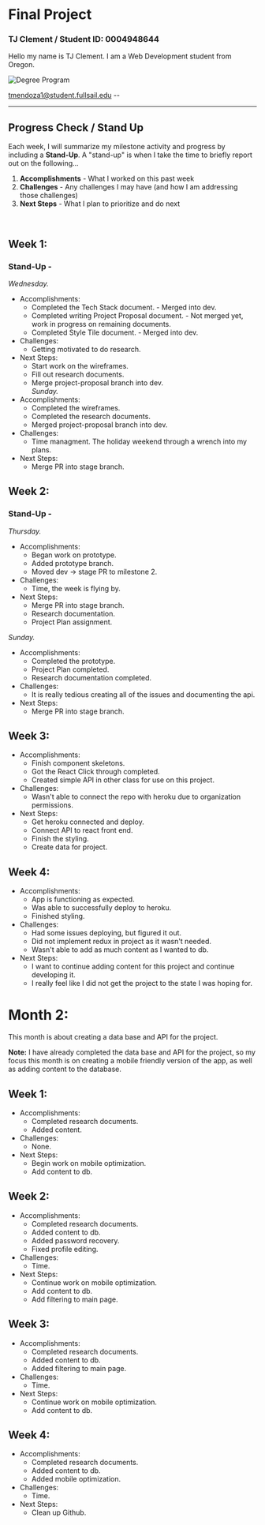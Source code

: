 # Final Project

### TJ Clement / Student ID: 0004948644

Hello my name is TJ Clement. I am a Web Development student from Oregon.

![Degree Program](https://img.shields.io/badge/degree-web%20design%20%26%20development-blue.svg)&nbsp;

tmendoza1@student.fullsail.edu --

---

## Progress Check / Stand Up

Each week, I will summarize my milestone activity and progress by including a **Stand-Up**. A "stand-up" is when I take the time to briefly report out on the following...

1. **Accomplishments** - What I worked on this past week
2. **Challenges** - Any challenges I may have (and how I am addressing those challenges)
3. **Next Steps** - What I plan to prioritize and do next

<br>

## **Week 1**:

### **Stand-Up** -

_Wednesday._
<br>

- Accomplishments:
  - Completed the Tech Stack document. - Merged into dev.
  - Completed writing Project Proposal document. - Not merged yet, work in progress on remaining documents.
  - Completed Style Tile document. - Merged into dev.
- Challenges:
  - Getting motivated to do research.
- Next Steps:
  - Start work on the wireframes.
  - Fill out research documents.
  - Merge project-proposal branch into dev.
    <br>
    _Sunday._
- Accomplishments:
  - Completed the wireframes.
  - Completed the research documents.
  - Merged project-proposal branch into dev.
- Challenges:
  - Time managment. The holiday weekend through a wrench into my plans.
- Next Steps:
  - Merge PR into stage branch.

## **Week 2**:

### **Stand-Up** -

_Thursday._

- Accomplishments:
  - Began work on prototype.
  - Added prototype branch.
  - Moved dev -> stage PR to milestone 2.
- Challenges:
  - Time, the week is flying by.
- Next Steps:
  - Merge PR into stage branch.
  - Research documentation.
  - Project Plan assignment.

_Sunday._

- Accomplishments:
  - Completed the prototype.
  - Project Plan completed.
  - Research documentation completed.
- Challenges:
  - It is really tedious creating all of the issues and documenting the api.
- Next Steps:
  - Merge PR into stage branch.

## **Week 3**:

- Accomplishments:
  - Finish component skeletons.
  - Got the React Click through completed.
  - Created simple API in other class for use on this project.
- Challenges:
  - Wasn't able to connect the repo with heroku due to organization permissions.
- Next Steps:
  - Get heroku connected and deploy.
  - Connect API to react front end.
  - Finish the styling.
  - Create data for project.

## **Week 4**:

- Accomplishments:
  - App is functioning as expected.
  - Was able to successfully deploy to heroku.
  - Finished styling.
- Challenges:
  - Had some issues deploying, but figured it out.
  - Did not implement redux in project as it wasn't needed.
  - Wasn't able to add as much content as I wanted to db.
- Next Steps:
  - I want to continue adding content for this project and continue developing it.
  - I really feel like I did not get the project to the state I was hoping for.

# **Month 2**:

This month is about creating a data base and API for the project.

**Note:** I have already completed the data base and API for the project, so my focus this month is on creating a mobile friendly version of the app, as well as adding content to the database.

## **Week 1**:

- Accomplishments:
  - Completed research documents.
  - Added content.
- Challenges:
  - None.
- Next Steps:
  - Begin work on mobile optimization.
  - Add content to db.

## **Week 2**:

- Accomplishments:
  - Completed research documents.
  - Added content to db.
  - Added password recovery.
  - Fixed profile editing.
- Challenges:
  - Time.
- Next Steps:
  - Continue work on mobile optimization.
  - Add content to db.
  - Add filtering to main page.

## **Week 3**:

- Accomplishments:
  - Completed research documents.
  - Added content to db.
  - Added filtering to main page.
- Challenges:
  - Time.
- Next Steps:
  - Continue work on mobile optimization.
  - Add content to db.

## **Week 4**:

- Accomplishments:
  - Completed research documents.
  - Added content to db.
  - Added mobile optimization.
- Challenges:
  - Time.
- Next Steps:
  - Clean up Github.
